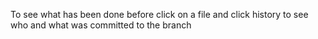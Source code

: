 To see what has been done before click on a file and click history to see who and what was committed to the branch
